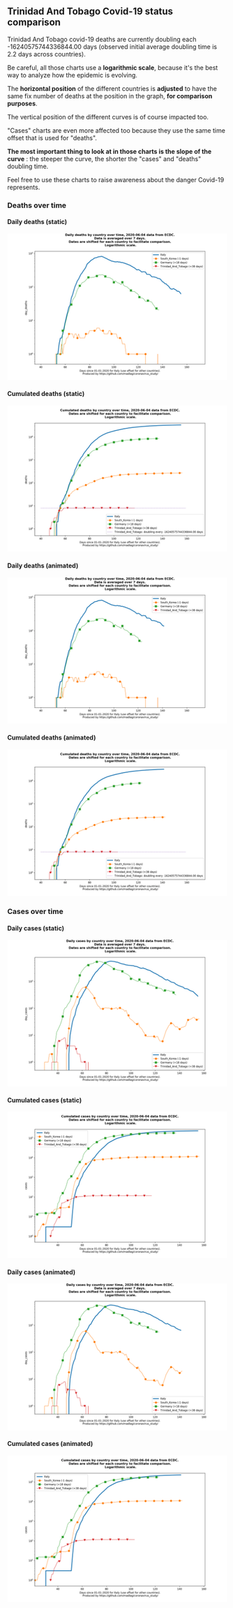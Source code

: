 ## Trinidad And Tobago Covid-19 status comparison 

Trinidad And Tobago covid-19 deaths are currently doubling each -16240575744336844.00 days (observed initial average doubling time is 2.2 days across countries).



Be careful, all those charts use a **logarithmic scale**, because it's the best way to analyze how the epidemic is evolving.
 
The **horizontal position** of the different countries is **adjusted** to have the same fix number of deaths at the position in the graph, **for comparison purposes**.

The vertical position of the different curves is of course impacted too.

"Cases" charts are even more affected too because they use the same time offset that is used for "deaths".

**The most important thing to look at in those charts is the slope of the curve** : the steeper the curve, the shorter the "cases" and "deaths" doubling time.

Feel free to use these charts to raise awareness about the danger Covid-19 represents. 


 
### Deaths over time
 
#### Daily deaths (static)
![Trinidad And Tobago covid-19 daily deaths static chart](https://raw.githubusercontent.com/madlag/coronavirus_study/master/notebooks/graphs/2020-06-04/countries/Trinidad_And_Tobago/2020-06-04_Trinidad_And_Tobago_day_deaths.png "Trinidad And Tobago covid-19 day_deaths static chart")   
 
#### Cumulated deaths (static)
![Trinidad And Tobago covid-19 cumulated deaths static chart](https://raw.githubusercontent.com/madlag/coronavirus_study/master/notebooks/graphs/2020-06-04/countries/Trinidad_And_Tobago/2020-06-04_Trinidad_And_Tobago_deaths.png "Trinidad And Tobago covid-19 deaths static chart")   
 
#### Daily deaths (animated)
![Trinidad And Tobago covid-19 daily deaths animated chart](https://raw.githubusercontent.com/madlag/coronavirus_study/master/notebooks/graphs/2020-06-04/countries/Trinidad_And_Tobago/2020-06-04_Trinidad_And_Tobago_day_deaths.gif "Trinidad And Tobago covid-19 day_deaths animated chart")   
 
#### Cumulated deaths (animated)
![Trinidad And Tobago covid-19 cumulated deaths animated chart](https://raw.githubusercontent.com/madlag/coronavirus_study/master/notebooks/graphs/2020-06-04/countries/Trinidad_And_Tobago/2020-06-04_Trinidad_And_Tobago_deaths.gif "Trinidad And Tobago covid-19 deaths animated chart")   

 
### Cases over time
 
#### Daily cases (static)
![Trinidad And Tobago covid-19 daily cases static chart](https://raw.githubusercontent.com/madlag/coronavirus_study/master/notebooks/graphs/2020-06-04/countries/Trinidad_And_Tobago/2020-06-04_Trinidad_And_Tobago_day_cases.png "Trinidad And Tobago covid-19 day_cases static chart")   
 
#### Cumulated cases (static)
![Trinidad And Tobago covid-19 cumulated cases static chart](https://raw.githubusercontent.com/madlag/coronavirus_study/master/notebooks/graphs/2020-06-04/countries/Trinidad_And_Tobago/2020-06-04_Trinidad_And_Tobago_cases.png "Trinidad And Tobago covid-19 cases static chart")   
 
#### Daily cases (animated)
![Trinidad And Tobago covid-19 daily cases animated chart](https://raw.githubusercontent.com/madlag/coronavirus_study/master/notebooks/graphs/2020-06-04/countries/Trinidad_And_Tobago/2020-06-04_Trinidad_And_Tobago_day_cases.gif "Trinidad And Tobago covid-19 day_cases animated chart")   
 
#### Cumulated cases (animated)
![Trinidad And Tobago covid-19 cumulated cases animated chart](https://raw.githubusercontent.com/madlag/coronavirus_study/master/notebooks/graphs/2020-06-04/countries/Trinidad_And_Tobago/2020-06-04_Trinidad_And_Tobago_cases.gif "Trinidad And Tobago covid-19 cases animated chart")   

